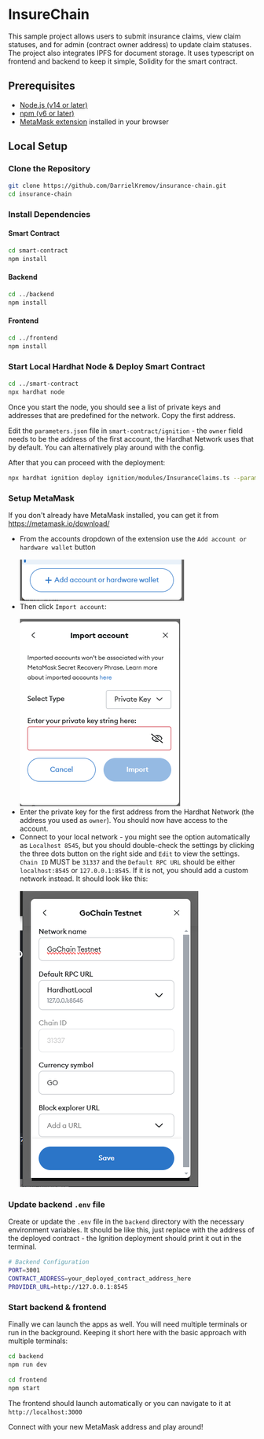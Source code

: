 # InsureChain

This sample project allows users to submit insurance claims, view claim statuses, and for admin (contract owner address) to update claim statuses. The project also integrates IPFS for document storage.
It uses typescript on frontend and backend to keep it simple, Solidity for the smart contract.

## Prerequisites

- [Node.js (v14 or later)](https://nodejs.org/)
- [npm (v6 or later)](https://www.npmjs.com/get-npm)
- [MetaMask extension](https://metamask.io/download.html) installed in your browser

## Local Setup

### Clone the Repository

```bash
git clone https://github.com/DarrielKremov/insurance-chain.git
cd insurance-chain
```

### Install Dependencies

#### Smart Contract
```bash
cd smart-contract
npm install
```

#### Backend
```bash
cd ../backend
npm install
```

#### Frontend
```bash
cd ../frontend
npm install
```

### Start Local Hardhat Node &  Deploy Smart Contract
```bash
cd ../smart-contract
npx hardhat node
```
Once you start the node, you should see a list of private keys and addresses that are predefined for the network. Copy the first address.

Edit the `parameters.json` file in `smart-contract/ignition` - the `owner` field needs to be the address of the first account, the Hardhat Network uses that by default. You can alternatively play around with the config.

After that you can proceed with the deployment:
```bash
npx hardhat ignition deploy ignition/modules/InsuranceClaims.ts --parameters ignition/parameters.json --network localhost
```

### Setup MetaMask
If you don't already have MetaMask installed, you can get it from https://metamask.io/download/

- From the accounts dropdown of the extension use the `Add account or hardware wallet` button
  <br/><br/>
  ![the button]({86002D36-F83D-403D-AA0A-7C05615E471A}.png)
- Then click  `Import account`:
  <br/><br/>
  ![import account view]({A9037BEC-4CE6-423B-8F67-243A15084233}.png)
- Enter the private key for the first address from the Hardhat Network (the address you used as `owner`). You should now have access to the account.
- Connect to your local network - you might see the option automatically as `Localhost 8545`, but you should double-check the settings by clicking the three dots button on the right side and `Edit` to view the settings. `Chain ID` MUST be `31337` and the `Default RPC URL` should be either `localhost:8545` or `127.0.0.1:8545`. If it is not, you should add a custom network instead. It should look like this:
  <br/><br/>
![Testnet setup]({7F558AD6-D169-40A1-909D-DA871426B36F}.png)

### Update backend `.env` file
Create or update the `.env` file in the `backend` directory with the necessary environment variables. It should be like this, just replace with the address of the deployed contract - the Ignition deployment should print it out in the terminal.
```bash
# Backend Configuration
PORT=3001
CONTRACT_ADDRESS=your_deployed_contract_address_here
PROVIDER_URL=http://127.0.0.1:8545
```

### Start backend & frontend
Finally we can launch the apps as well. You will need multiple terminals or run in the background. Keeping it short here with the basic approach with multiple terminals:
```bash
cd backend
npm run dev
```
```bash
cd frontend
npm start
```

The frontend should launch automatically or you can navigate to it at ```http://localhost:3000```

Connect with your new MetaMask address and play around!

